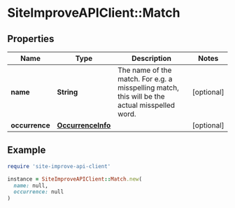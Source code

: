 # SiteImproveAPIClient::Match

## Properties

| Name | Type | Description | Notes |
| ---- | ---- | ----------- | ----- |
| **name** | **String** | The name of the match. For e.g. a misspelling match, this will be the actual misspelled word. | [optional] |
| **occurrence** | [**OccurrenceInfo**](OccurrenceInfo.md) |  | [optional] |

## Example

```ruby
require 'site-improve-api-client'

instance = SiteImproveAPIClient::Match.new(
  name: null,
  occurrence: null
)
```

